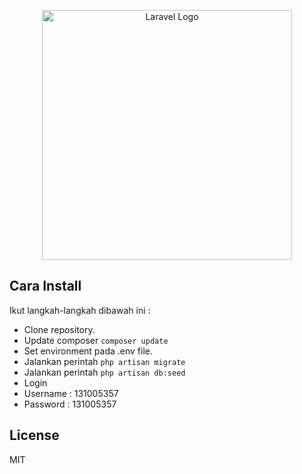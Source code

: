 <p align="center"><a href="https://laravel.com" target="_blank"><img src="https://raw.githubusercontent.com/laravel/art/master/logo-lockup/5%20SVG/2%20CMYK/1%20Full%20Color/laravel-logolockup-cmyk-red.svg" width="400" alt="Laravel Logo"></a></p>

## Cara Install

Ikut langkah-langkah dibawah ini :

- Clone repository.
- Update composer `composer update`
- Set environment pada .env file.
- Jalankan perintah `php artisan migrate`
- Jalankan perintah `php artisan db:seed`
- Login
- Username : 131005357
- Password : 131005357

## License

MIT
